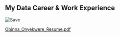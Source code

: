 ## My Data Career & Work Experience 
![Save](https://user-images.githubusercontent.com/98945808/187937355-0148008f-0781-44e2-8f38-a6b0f3ca93cd.jpg)


[Obinna_Onyekwere_Resume.pdf](https://github.com/xyoung7123/Anthony_Portfolio/files/9470623/Obinna_Onyekwere_Resume.pdf)


